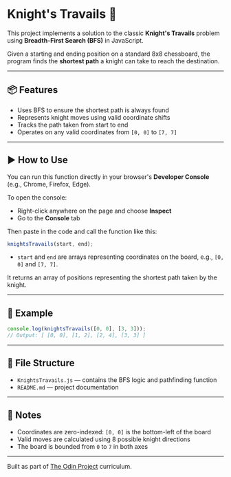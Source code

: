 # Knight's Travails 🐴

This project implements a solution to the classic **Knight's Travails** problem using **Breadth-First Search (BFS)** in JavaScript.

Given a starting and ending position on a standard 8x8 chessboard, the program finds the **shortest path** a knight can take to reach the destination.

---

## 📦 Features

- Uses BFS to ensure the shortest path is always found
- Represents knight moves using valid coordinate shifts
- Tracks the path taken from start to end
- Operates on any valid coordinates from `[0, 0]` to `[7, 7]`

---

## ▶️ How to Use

You can run this function directly in your browser's **Developer Console** (e.g., Chrome, Firefox, Edge).

To open the console:
- Right-click anywhere on the page and choose **Inspect**
- Go to the **Console** tab

Then paste in the code and call the function like this:

```js
knightsTravails(start, end);
```

- `start` and `end` are arrays representing coordinates on the board, e.g., `[0, 0]` and `[7, 7]`.

It returns an array of positions representing the shortest path taken by the knight.

---

## 🧪 Example

```js
console.log(knightsTravails([0, 0], [3, 3]));
// Output: [ [0, 0], [1, 2], [2, 4], [3, 3] ]
```

---

## 📁 File Structure

- `KnightsTravails.js` — contains the BFS logic and pathfinding function
- `README.md` — project documentation

---

## 📌 Notes

- Coordinates are zero-indexed: `[0, 0]` is the bottom-left of the board
- Valid moves are calculated using 8 possible knight directions
- The board is bounded from `0` to `7` in both axes

---

Built as part of [The Odin Project](https://www.theodinproject.com/) curriculum.

